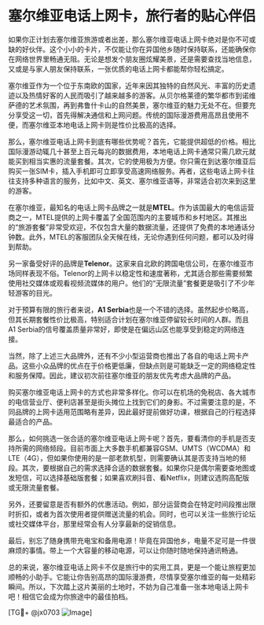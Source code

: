 # 塞尔维亚电话上网卡，旅行者的贴心伴侣

如果你正计划去塞尔维亚旅游或者出差，那么塞尔维亚电话上网卡绝对是你不可或缺的好伙伴。这个小小的卡片，不仅能让你在异国他乡随时保持联系，还能确保你在网络世界里畅通无阻。无论是想发个朋友圈炫耀美景，还是需要查找当地信息，又或是与家人朋友保持联系，一张优质的电话上网卡都能帮你轻松搞定。

塞尔维亚作为一个位于东南欧的国家，近年来因其独特的自然风光、丰富的历史遗迹以及热情好客的人民而吸引了越来越多的游客。从贝尔格莱德的繁华都市到诺维萨德的艺术氛围，再到弗鲁什卡山的自然美景，塞尔维亚的魅力无处不在。但要充分享受这一切，首先得解决通信和上网问题。传统的国际漫游费用高昂且使用不便，而塞尔维亚本地电话上网卡则是性价比极高的选择。

那么，塞尔维亚电话上网卡到底有哪些优势呢？首先，它能提供超低的价格。相比国际漫游动辄几十甚至上百元每兆的数据费用，本地电话上网卡通常只需几欧元就能买到相当实惠的流量套餐。其次，它的使用极为方便。你只需在到达塞尔维亚后购买一张SIM卡，插入手机即可立即享受高速网络服务。再者，这些电话上网卡往往支持多种语言的服务，比如中文、英文、塞尔维亚语等，非常适合初次来到这里的游客。

在塞尔维亚，最知名的电话上网卡品牌之一就是**MTEL**。作为该国最大的电信运营商之一，MTEL提供的上网卡覆盖了全国范围内的主要城市和乡村地区。其推出的“旅游套餐”非常受欢迎，不仅包含大量的数据流量，还提供了免费的本地通话分钟数。此外，MTEL的客服团队全天候在线，无论你遇到任何问题，都可以及时得到帮助。

另一家备受好评的品牌是**Telenor**。这家来自北欧的跨国电信公司，在塞尔维亚市场同样表现不俗。Telenor的上网卡以稳定性和速度著称，尤其适合那些需要频繁使用社交媒体或观看视频流媒体的用户。他们的“无限流量”套餐更是吸引了不少年轻游客的目光。

对于预算有限的旅行者来说，**A1 Serbia**也是一个不错的选择。虽然起步价略高，但其长期套餐性价比极高，特别适合计划在塞尔维亚停留较长时间的人群。而且A1 Serbia的信号覆盖质量非常好，即使是在偏远山区也能享受到稳定的网络连接。

当然，除了上述三大品牌外，还有不少小型运营商也推出了各自的电话上网卡产品。这些小众品牌的优点在于价格更低廉，但缺点则是可能缺乏一定的网络稳定性和服务保障。因此，建议初次前往塞尔维亚的朋友优先考虑大品牌的产品。

购买塞尔维亚电话上网卡的方式也非常多样化。你可以在机场的免税店、各大城市的电信营业厅、便利店甚至是街头摊位上找到它们的身影。不过需要注意的是，不同品牌的上网卡适用范围略有差异，因此最好提前做好功课，根据自己的行程选择最适合的产品。

那么，如何挑选一张合适的塞尔维亚电话上网卡呢？首先，要看清你的手机是否支持所需的网络频段。目前市面上大多数手机都兼容GSM、UMTS（WCDMA）和LTE（4G），但如果你使用的是一部老款机型，则需要确认其是否支持当地的频段。其次，要根据自己的需求选择合适的数据套餐。如果你只是偶尔需要查地图或发短信，可以选择基础版套餐；如果喜欢刷抖音、看Netflix，则建议选购高配版或无限流量套餐。

另外，还要留意是否有额外的优惠活动。例如，部分运营商会在特定时间段推出限时折扣，或者为首次使用者提供赠送流量的机会。同时，也可以关注一些旅行论坛或社交媒体平台，那里经常会有人分享最新的促销信息。

最后，别忘了随身携带充电宝和备用电源！毕竟在异国他乡，电量不足可是一件很麻烦的事情。带上一个大容量的移动电源，可以让你随时随地保持通讯畅通。

总的来说，塞尔维亚电话上网卡不仅是旅行中的实用工具，更是一个能让旅程更加顺畅的小助手。它能让你告别高昂的国际漫游费，尽情享受塞尔维亚的每一处精彩瞬间。所以，下次踏上这片美丽的土地时，不妨为自己准备一张本地电话上网卡吧！相信它会成为你旅途中的最佳拍档。

[TG💪+ @jx0703 ![Image](https://github.com/user-attachments/assets/dbca1d08-cadb-493c-b0ec-ad6f7a83f270)]